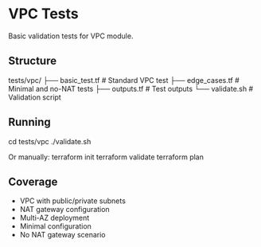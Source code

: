 # VPC Tests

Basic validation tests for VPC module.

## Structure

tests/vpc/
├── basic_test.tf    # Standard VPC test
├── edge_cases.tf    # Minimal and no-NAT tests
├── outputs.tf       # Test outputs
└── validate.sh      # Validation script

## Running

cd tests/vpc
./validate.sh

Or manually:
terraform init
terraform validate
terraform plan

## Coverage

- VPC with public/private subnets
- NAT gateway configuration
- Multi-AZ deployment
- Minimal configuration
- No NAT gateway scenario